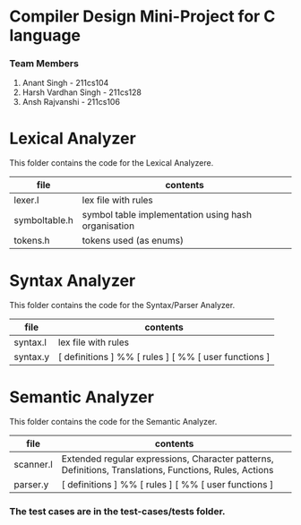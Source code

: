 Compiler Design Mini-Project for C language
============================================

### Team Members
 1. Anant Singh - 211cs104
 2. Harsh Vardhan Singh - 211cs128
 3. Ansh Rajvanshi - 211cs106

# Lexical Analyzer

This folder contains the code for the Lexical Analyzere.

|file|contents|
|----|--------|
|lexer.l|lex file with rules|
|symboltable.h|symbol table implementation using hash organisation|
|tokens.h| tokens used (as enums)|

# Syntax Analyzer

This folder contains the code for the Syntax/Parser Analyzer.

|file|contents|
|----|--------|
|syntax.l| lex file with rules|
|syntax.y|[ definitions ] %% [ rules ] [ %% [ user functions ]|

# Semantic Analyzer

This folder contains the code for the Semantic Analyzer.

|file|contents|
|----|--------|
|scanner.l|Extended regular expressions, Character patterns, Definitions, Translations, Functions, Rules, Actions|
|parser.y|[ definitions ] %% [ rules ] [ %% [ user functions ]|

### The test cases are in the test-cases/tests folder.
